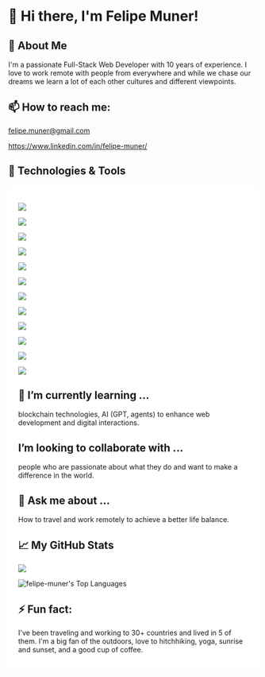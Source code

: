 # 👋 Hi there, I'm Felipe Muner!

## 🚀 About Me

I'm a passionate Full-Stack Web Developer with 10 years of experience. I love to work remote with people from everywhere and while we chase our dreams we learn a lot of each other cultures and different viewpoints.

## 📫 How to reach me:

felipe.muner@gmail.com

https://www.linkedin.com/in/felipe-muner/

## 🔧 Technologies & Tools

<div style="background:white; padding: 20px; border-radius:10px;">

![](https://img.shields.io/badge/-Next.js-black?style=flat-square&logo=next.js)

![](https://img.shields.io/badge/-React-black?style=flat-square&logo=react)

![](https://img.shields.io/badge/-Tailwind_CSS-black?style=flat-square&logo=tailwind-css)

![](https://img.shields.io/badge/-Node.js-black?style=flat-square&logo=node.js)

![](https://img.shields.io/badge/-Express-black?style=flat-square&logo=express)

![](https://img.shields.io/badge/-TypeORM-black?style=flat-square&logo=typeorm)

![](https://img.shields.io/badge/-PostgreSQL-black?style=flat-square&logo=postgresql)

![](https://img.shields.io/badge/-GitHub_Actions-black?style=flat-square&logo=github-actions)

![](https://img.shields.io/badge/-Figma-black?style=flat-square&logo=figma)

![](https://img.shields.io/badge/-Notion-black?style=flat-square&logo=notion)

![](https://img.shields.io/badge/-Slack-black?style=flat-square&logo=slack)

![](https://img.shields.io/badge/-Discord-black?style=flat-square&logo=discord)

## 🌱 I’m currently learning ...

blockchain technologies, AI (GPT, agents) to enhance web development and digital interactions.

## I’m looking to collaborate with ...

people who are passionate about what they do and want to make a difference in the world.

## 💬 Ask me about ...

How to travel and work remotely to achieve a better life balance.

## 📈 My GitHub Stats

<img src="https://github-readme-streak-stats.herokuapp.com/?user=felipe-muner">

![felipe-muner's Top Languages](https://github-readme-stats.vercel.app/api/top-langs/?username=felipe-muner&theme=vue-dark&show_icons=true&hide_border=true&layout=compact)

## ⚡ Fun fact:

I've been traveling and working to 30+ countries and lived in 5 of them. I'm a big fan of the outdoors, love to hitchhiking, yoga, sunrise and sunset, and a good cup of coffee.
